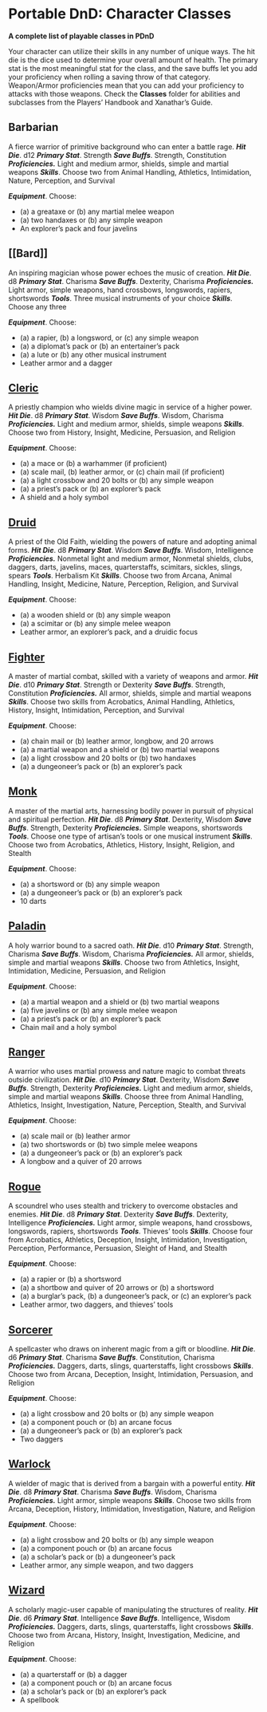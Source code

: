# Portable DnD: Character Classes
**A complete list of playable classes in PDnD**

Your character can utilize their skills in any number of unique ways. The hit die is the dice used to determine your overall amount of health. The primary stat is the most meaningful stat for the class, and the save buffs let you add your proficiency when rolling a saving throw of that category. Weapon/Armor proficiencies mean that you can add your proficiency to attacks with those weapons. Check the **Classes** folder for abilities and subclasses from the Players’ Handbook and Xanathar’s Guide.

## Barbarian

A fierce warrior of primitive background who can enter a battle rage.
_**Hit Die**_. d12 _**Primary Stat**_. Strength _**Save Buffs**_. Strength, Constitution
_**Proficiencies.**_ Light and medium armor, shields, simple and martial weapons
_**Skills**_. Choose two from Animal Handling, Athletics, Intimidation, Nature, Perception, and Survival

_**Equipment**_. Choose:
-   (a) a greataxe or (b) any martial melee weapon
-   (a) two handaxes or (b) any simple weapon
-   An explorer’s pack and four javelins

## [[Bard]]
An inspiring magician whose power echoes the music of creation.
_**Hit Die**_. d8 _**Primary Stat**_. Charisma _**Save Buffs**_. Dexterity, Charisma
_**Proficiencies.**_ Light armor, simple weapons, hand crossbows, longswords, rapiers, shortswords
_**Tools**_. Three musical instruments of your choice
_**Skills**_. Choose any three

_**Equipment**_. Choose:
-   (a) a rapier, (b) a longsword, or (c) any simple weapon
-   (a) a diplomat’s pack or (b) an entertainer’s pack
-   (a) a lute or (b) any other musical instrument
-   Leather armor and a dagger

## [Cleric](https://www.dndbeyond.com/sources/basic-rules/classes#Cleric)
A priestly champion who wields divine magic in service of a higher power.
_**Hit Die**_. d8 _**Primary Stat**_. Wisdom _**Save Buffs**_. Wisdom, Charisma
_**Proficiencies.**_ Light and medium armor, shields, simple weapons
_**Skills**_. Choose two from History, Insight, Medicine, Persuasion, and Religion

_**Equipment**_. Choose:
-   (a) a mace or (b) a warhammer (if proficient)
-   (a) scale mail, (b) leather armor, or (c) chain mail (if proficient)
-   (a) a light crossbow and 20 bolts or (b) any simple weapon
-   (a) a priest’s pack or (b) an explorer’s pack
-   A shield and a holy symbol

## [Druid](https://www.dndbeyond.com/sources/basic-rules/classes#Druid)
A priest of the Old Faith, wielding the powers of nature and adopting animal forms.
_**Hit Die**_. d8 _**Primary Stat**_. Wisdom _**Save Buffs**_. Wisdom, Intelligence
_**Proficiencies.**_ Nonmetal light and medium armor, Nonmetal shields, clubs, daggers, darts, javelins, maces, quarterstaffs, scimitars, sickles, slings, spears
_**Tools**_. Herbalism Kit
_**Skills**_. Choose two from Arcana, Animal Handling, Insight, Medicine, Nature, Perception, Religion, and Survival

_**Equipment**_. Choose:
-   (a) a wooden shield or (b) any simple weapon
-   (a) a scimitar or (b) any simple melee weapon
-   Leather armor, an explorer’s pack, and a druidic focus

## [Fighter](https://www.dndbeyond.com/sources/basic-rules/classes#Fighter)
A master of martial combat, skilled with a variety of weapons and armor.
_**Hit Die**_. d10 _**Primary Stat**_. Strength or Dexterity _**Save Buffs**_. Strength, Constitution
_**Proficiencies.**_ All armor, shields, simple and martial weapons
_**Skills**_. Choose two skills from Acrobatics, Animal Handling, Athletics, History, Insight, Intimidation, Perception, and Survival

_**Equipment**_. Choose:
-   (a) chain mail or (b) leather armor, longbow, and 20 arrows
-   (a) a martial weapon and a shield or (b) two martial weapons
-   (a) a light crossbow and 20 bolts or (b) two handaxes
-   (a) a dungeoneer’s pack or (b) an explorer’s pack

## [Monk](https://www.dndbeyond.com/sources/basic-rules/classes#Monk)
A master of the martial arts, harnessing bodily power in pursuit of physical and spiritual perfection.
_**Hit Die**_. d8 _**Primary Stat**_. Dexterity, Wisdom _**Save Buffs**_. Strength, Dexterity
_**Proficiencies.**_ Simple weapons, shortswords
_**Tools**_. Choose one type of artisan’s tools or one musical instrument
_**Skills**_. Choose two from Acrobatics, Athletics, History, Insight, Religion, and Stealth

_**Equipment**_. Choose:
-   (a) a shortsword or (b) any simple weapon
-   (a) a dungeoneer’s pack or (b) an explorer’s pack
-   10 darts

## [Paladin](https://www.dndbeyond.com/sources/basic-rules/classes#Paladin)
A holy warrior bound to a sacred oath.
_**Hit Die**_. d10 _**Primary Stat**_. Strength, Charisma _**Save Buffs**_. Wisdom, Charisma
_**Proficiencies.**_ All armor, shields, simple and martial weapons
_**Skills**_. Choose two from Athletics, Insight, Intimidation, Medicine, Persuasion, and Religion

_**Equipment**_. Choose:
-   (a) a martial weapon and a shield or (b) two martial weapons
-   (a) five javelins or (b) any simple melee weapon
-   (a) a priest’s pack or (b) an explorer’s pack
-   Chain mail and a holy symbol

## [Ranger](https://www.dndbeyond.com/sources/basic-rules/classes#Ranger)
A warrior who uses martial prowess and nature magic to combat threats outside civilization.
_**Hit Die**_. d10 _**Primary Stat**_. Dexterity, Wisdom _**Save Buffs**_. Strength, Dexterity
_**Proficiencies.**_ Light and medium armor, shields, simple and martial weapons
_**Skills**_. Choose three from Animal Handling, Athletics, Insight, Investigation, Nature, Perception, Stealth, and Survival

_**Equipment**_. Choose:
-   (a) scale mail or (b) leather armor
-   (a) two shortswords or (b) two simple melee weapons
-   (a) a dungeoneer’s pack or (b) an explorer’s pack
-   A longbow and a quiver of 20 arrows

## [Rogue](https://www.dndbeyond.com/sources/basic-rules/classes#Rogue)
A scoundrel who uses stealth and trickery to overcome obstacles and enemies.
_**Hit Die**_. d8 _**Primary Stat**_. Dexterity _**Save Buffs**_. Dexterity, Intelligence
_**Proficiencies.**_ Light armor, simple weapons, hand crossbows, longswords, rapiers, shortswords
_**Tools**_. Thieves’ tools
_**Skills**_. Choose four from Acrobatics, Athletics, Deception, Insight, Intimidation, Investigation, Perception, Performance, Persuasion, Sleight of Hand, and Stealth

_**Equipment**_. Choose:
-   (a) a rapier or (b) a shortsword
-   (a) a shortbow and quiver of 20 arrows or (b) a shortsword
-   (a) a burglar’s pack, (b) a dungeoneer’s pack, or (c) an explorer’s pack
-   Leather armor, two daggers, and thieves’ tools

## [Sorcerer](https://www.dndbeyond.com/sources/basic-rules/classes#Sorcerer)
A spellcaster who draws on inherent magic from a gift or bloodline.
_**Hit Die**_. d6 _**Primary Stat**_. Charisma _**Save Buffs**_. Constitution, Charisma
_**Proficiencies.**_ Daggers, darts, slings, quarterstaffs, light crossbows
_**Skills**_. Choose two from Arcana, Deception, Insight, Intimidation, Persuasion, and Religion

_**Equipment**_. Choose:
-   (a) a light crossbow and 20 bolts or (b) any simple weapon
-   (a) a component pouch or (b) an arcane focus
-   (a) a dungeoneer’s pack or (b) an explorer’s pack
-   Two daggers

## [Warlock](https://www.dndbeyond.com/sources/basic-rules/classes#Warlock)
A wielder of magic that is derived from a bargain with a powerful entity.
_**Hit Die**_. d8 _**Primary Stat**_. Charisma _**Save Buffs**_. Wisdom, Charisma
_**Proficiencies.**_ Light armor, simple weapons
_**Skills**_. Choose two skills from Arcana, Deception, History, Intimidation, Investigation, Nature, and Religion

_**Equipment**_. Choose:
-   (a) a light crossbow and 20 bolts or (b) any simple weapon
-   (a) a component pouch or (b) an arcane focus
-   (a) a scholar’s pack or (b) a dungeoneer’s pack
-   Leather armor, any simple weapon, and two daggers

## [Wizard](https://www.dndbeyond.com/sources/basic-rules/classes#Wizard)
A scholarly magic-user capable of manipulating the structures of reality.
_**Hit Die**_. d6 _**Primary Stat**_. Intelligence _**Save Buffs**_. Intelligence, Wisdom
_**Proficiencies.**_ Daggers, darts, slings, quarterstaffs, light crossbows
_**Skills**_. Choose two from Arcana, History, Insight, Investigation, Medicine, and Religion

_**Equipment**_. Choose:
-   (a) a quarterstaff or (b) a dagger
-   (a) a component pouch or (b) an arcane focus
-   (a) a scholar’s pack or (b) an explorer’s pack
-   A spellbook